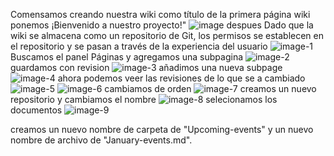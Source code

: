 Comensamos creando nuestra wiki como título de la primera página wiki ponemos ¡Bienvenido a nuestro proyecto!"
![image](https://github.com/cristiandavid0124/Azure_DevOps_Lab2/assets/111905823/10174313-9f13-4f14-a528-a9ccd882bb81)
despues Dado que la wiki se almacena como un repositorio de Git, los permisos se establecen en el repositorio y se pasan a través de la experiencia del usuario
![image-1](https://github.com/cristiandavid0124/Azure_DevOps_Lab2/assets/111905823/898a76fd-f492-4cfa-970c-5dd0a903d093)
Buscamos el panel Páginas y agregamos una subpagina
![image-2](https://github.com/cristiandavid0124/Azure_DevOps_Lab2/assets/111905823/16a1cc18-fd8d-46dd-be6f-87f29b58ab30)
guardamos con revision 
![image-3](https://github.com/cristiandavid0124/Azure_DevOps_Lab2/assets/111905823/d182d8c2-2e1e-4315-9b49-2f9198667934)
añadimos una nueva subpage 
![image-4](https://github.com/cristiandavid0124/Azure_DevOps_Lab2/assets/111905823/55877f24-9656-4fbb-9d50-b4fa06e699cd)
ahora podemos veer las revisiones de lo que se a cambiado![image-5](https://github.com/cristiandavid0124/Azure_DevOps_Lab2/assets/111905823/b69e9c89-b3b6-4f3a-b795-5e5fc3563629)
![image-6](https://github.com/cristiandavid0124/Azure_DevOps_Lab2/assets/111905823/4a40707b-8d53-4977-b788-917175ac9967)
cambiamos de orden 
![image-7](https://github.com/cristiandavid0124/Azure_DevOps_Lab2/assets/111905823/ea5510b5-e52d-41f1-882f-5b08d2479491)
creamos un nuevo repositorio y cambiamos el nombre 
![image-8](https://github.com/cristiandavid0124/Azure_DevOps_Lab2/assets/111905823/2d7fbb99-04e7-48e2-bd05-547d6b33ad3e)
selecionamos los documentos 
![image-9](https://github.com/cristiandavid0124/Azure_DevOps_Lab2/assets/111905823/a8c78a6b-150d-455b-897b-dfd85d557296)

creamos un nuevo nombre de carpeta de "Upcoming-events" y un nuevo nombre de archivo de "January-events.md". 





